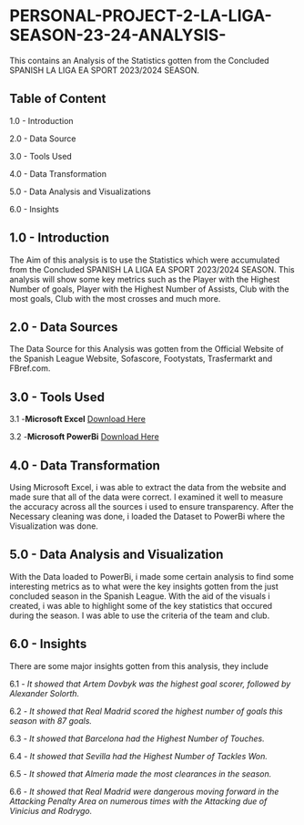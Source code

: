 # PERSONAL-PROJECT-2-LA-LIGA-SEASON-23-24-ANALYSIS-
This contains an Analysis of the Statistics gotten from the Concluded SPANISH LA LIGA EA SPORT 2023/2024 SEASON. 

## Table of Content
1.0 - Introduction

2.0 - Data Source

3.0 - Tools Used

4.0 - Data Transformation

5.0 - Data Analysis and Visualizations

6.0 - Insights

## 1.0 - Introduction
The Aim of this analysis is to use the Statistics which were accumulated from the Concluded SPANISH LA LIGA EA SPORT 2023/2024 SEASON. 
This analysis will show some key metrics such as the Player with the Highest Number of goals, Player with the Highest Number of Assists, Club with the most goals, Club with the most crosses and much more. 

## 2.0 - Data Sources
The Data Source for this Analysis was gotten from the Official Website of the Spanish League Website, Sofascore, Footystats, Trasfermarkt and FBref.com.  

## 3.0 - Tools Used
3.1 -**Microsoft Excel** [Download Here](www.microsoft.com)

3.2 -**Microsoft PowerBi** [Download Here](www.microsoft.com)

## 4.0 - Data Transformation
Using Microsoft Excel, i was able to extract the data from the website and made sure that all of the data were correct. I examined it well to measure the accuracy across all the sources i used to ensure transparency. After the Necessary cleaning was done, i loaded the Dataset to PowerBi where the Visualization was done. 

## 5.0 - Data Analysis and Visualization 
With the Data loaded to PowerBi, i made some certain analysis to find some interesting metrics as to what were the key insights gotten from the just concluded season in the Spanish League. 
With the aid of the visuals i created, i was able to highlight some of the key statistics that occured during the season. I was able to use the criteria of the team and club. 

## 6.0 - Insights 
There are some major insights gotten from this analysis, they include

6.1 - *It showed that Artem Dovbyk was the highest goal scorer, followed by Alexander Solorth.*

6.2 - *It showed that Real Madrid scored the highest number of goals this season with 87 goals.*

6.3 - *It showed that Barcelona had the Highest Number of Touches.*

6.4 - *It showed that Sevilla had the Highest Number of Tackles Won.*

6.5 - *It showed that Almeria made the most clearances in the season.*

6.6 - *It showed that Real Madrid were dangerous moving forward in the Attacking Penalty Area on numerous times with the Attacking due of Vinicius and Rodrygo.*
